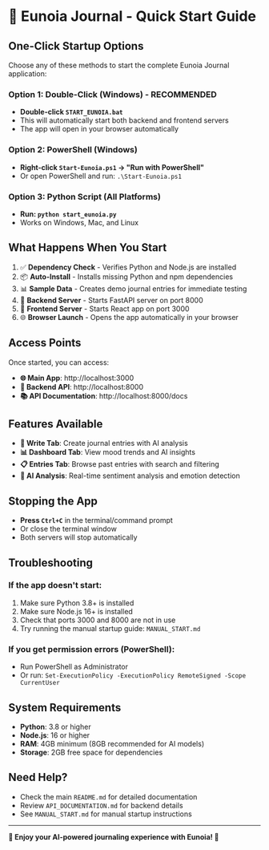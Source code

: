 # 🚀 Eunoia Journal - Quick Start Guide

## One-Click Startup Options

Choose any of these methods to start the complete Eunoia Journal application:

### Option 1: Double-Click (Windows) - **RECOMMENDED**
- **Double-click `START_EUNOIA.bat`**
- This will automatically start both backend and frontend servers
- The app will open in your browser automatically

### Option 2: PowerShell (Windows)
- **Right-click `Start-Eunoia.ps1` → "Run with PowerShell"**
- Or open PowerShell and run: `.\Start-Eunoia.ps1`

### Option 3: Python Script (All Platforms)
- **Run: `python start_eunoia.py`**
- Works on Windows, Mac, and Linux

## What Happens When You Start

1. ✅ **Dependency Check** - Verifies Python and Node.js are installed
2. 📦 **Auto-Install** - Installs missing Python and npm dependencies
3. 📊 **Sample Data** - Creates demo journal entries for immediate testing
4. 🚀 **Backend Server** - Starts FastAPI server on port 8000
5. 🎨 **Frontend Server** - Starts React app on port 3000
6. 🌐 **Browser Launch** - Opens the app automatically in your browser

## Access Points

Once started, you can access:

- **🌐 Main App**: http://localhost:3000
- **🔧 Backend API**: http://localhost:8000
- **📚 API Documentation**: http://localhost:8000/docs

## Features Available

- **📝 Write Tab**: Create journal entries with AI analysis
- **📊 Dashboard Tab**: View mood trends and AI insights
- **📋 Entries Tab**: Browse past entries with search and filtering
- **🤖 AI Analysis**: Real-time sentiment analysis and emotion detection

## Stopping the App

- **Press `Ctrl+C`** in the terminal/command prompt
- Or close the terminal window
- Both servers will stop automatically

## Troubleshooting

### If the app doesn't start:
1. Make sure Python 3.8+ is installed
2. Make sure Node.js 16+ is installed
3. Check that ports 3000 and 8000 are not in use
4. Try running the manual startup guide: `MANUAL_START.md`

### If you get permission errors (PowerShell):
- Run PowerShell as Administrator
- Or run: `Set-ExecutionPolicy -ExecutionPolicy RemoteSigned -Scope CurrentUser`

## System Requirements

- **Python**: 3.8 or higher
- **Node.js**: 16 or higher
- **RAM**: 4GB minimum (8GB recommended for AI models)
- **Storage**: 2GB free space for dependencies

## Need Help?

- Check the main `README.md` for detailed documentation
- Review `API_DOCUMENTATION.md` for backend details
- See `MANUAL_START.md` for manual startup instructions

---

**🌟 Enjoy your AI-powered journaling experience with Eunoia! 🌟**
